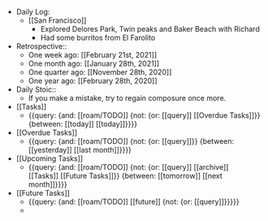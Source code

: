 - Daily Log:
    - [[San Francisco]]
        - Explored Delores Park, Twin peaks and Baker Beach with Richard
        - Had some burritos from El Farolito
- Retrospective::
    - One week ago: [[February 21st, 2021]]
    - One month ago: [[January 28th, 2021]]
    - One quarter ago: [[November 28th, 2020]]
    - One year ago: [[February 28th, 2020]]
- Daily Stoic::
    - If you make a mistake, try to regain composure once more.
- [[Tasks]]
    - {{query: {and: [[roam/TODO]] {not: {or: [[query]] [[Overdue Tasks]]}} {between: [[today]] [[today]]}}}}
- [[Overdue Tasks]]
    - {{query: {and: [[roam/TODO]] {not: {or: [[query]]}} {between: [[yesterday]] [[last month]]}}}}
- [[Upcoming Tasks]]
    - {{query: {and: [[roam/TODO]] {not: {or: [[query]] [[archive]] [[Tasks]] [[Future Tasks]]}} {between: [[tomorrow]] [[next month]]}}}}
- [[Future Tasks]]
    - {{query: {and: [[roam/TODO]] [[future]] {not: {or: [[query]]}}}}}
    - 
